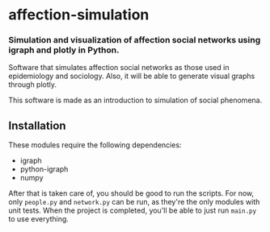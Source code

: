 # affection-simulation

### Simulation and visualization of affection social networks using igraph and plotly in Python.

Software that simulates affection social networks as those used in epidemiology and sociology. Also, it will be able
to generate visual graphs through plotly.

This software is made as an introduction to simulation of social phenomena.

## Installation
These modules require the following dependencies:
- igraph
- python-igraph
- numpy

After that is taken care of, you should be good to run the scripts. For now, only `people.py` and `network.py`
can be run, as they're the only modules with unit tests. When the project is completed, you'll be able to just
run `main.py` to use everything.
